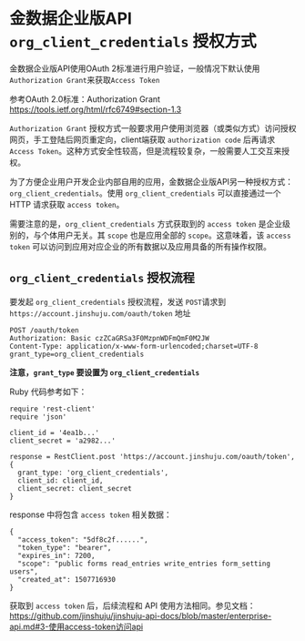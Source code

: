 # 金数据企业版API `org_client_credentials` 授权方式

金数据企业版API使用OAuth 2标准进行用户验证，一般情况下默认使用`Authorization Grant`来获取`Access Token`

参考OAuth 2.0标准：Authorization Grant https://tools.ietf.org/html/rfc6749#section-1.3

`Authorization Grant` 授权方式一般要求用户使用浏览器（或类似方式）访问授权网页，手工登陆后网页重定向，client端获取 `authorization code` 后再请求 `Access Token`。这种方式安全性较高，但是流程较复杂，一般需要人工交互来授权。

为了方便企业用户开发企业内部自用的应用，金数据企业版API另一种授权方式：`org_client_credentials`。使用 `org_client_credentials` 可以直接通过一个 HTTP 请求获取 `access token`。

需要注意的是，`org_client_credentials` 方式获取到的 `access token` 是企业级别的，与个体用户无关。其 `scope` 也是应用全部的 `scope`。这意味着，该 `access token` 可以访问到应用对应企业的所有数据以及应用具备的所有操作权限。


## `org_client_credentials` 授权流程

要发起 `org_client_credentials` 授权流程，发送 `POST`请求到 `https://account.jinshuju.com/oauth/token` 地址

```
POST /oauth/token
Authorization: Basic czZCaGRSa3F0MzpnWDFmQmF0M2JW
Content-Type: application/x-www-form-urlencoded;charset=UTF-8
grant_type=org_client_credentials
```

__注意，`grant_type` 要设置为 `org_client_credentials`__

Ruby 代码参考如下：

```
require 'rest-client'
require 'json'

client_id = '4ea1b...'
client_secret = 'a2982...'

response = RestClient.post 'https://account.jinshuju.com/oauth/token', {
  grant_type: 'org_client_credentials',
  client_id: client_id,
  client_secret: client_secret
}
```

response 中将包含 `access token` 相关数据：

```
{
  "access_token": "5df8c2f......",
  "token_type": "bearer",
  "expires_in": 7200,
  "scope": "public forms read_entries write_entries form_setting users",
  "created_at": 1507716930
}
```

获取到 `access token` 后，后续流程和 API 使用方法相同。参见文档： https://github.com/jinshuju/jinshuju-api-docs/blob/master/enterprise-api.md#3-使用access-token访问api



